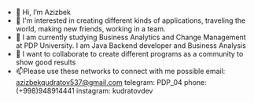 - 👋 Hi, I’m Azizbek
- 👀 I'm interested in creating different kinds of applications, traveling the world, making new friends, working in a team.
- 🌱 I am currently studying Business Analytics and Change Management at PDP University. I am Java Backend developer and Business Analysis
- 💞️ I want to collaborate to create different programs as a community to show good results
- 📫Please use these networks to connect with me
possible
email: azizbekqudratov537@gmail.com
telegram: PDP_04
phone:(+998)948914441
instagram: kudratovdev
 

<!---
Azizbek2904/Azizbek2904 is a ✨ special ✨ repository because its `README.md` (this file) appears on your GitHub profile.
You can click the Preview link to take a look at your changes.
--->
